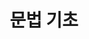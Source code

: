 ---
title: "문법 기초"
permalink: /categories/pcl/
layout: category
author_profile: true
taxonomy: pcl
sidebar:
  nav : "docs"
---